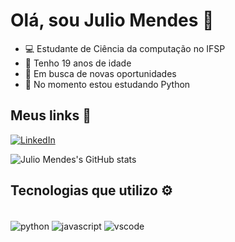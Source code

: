 
# Olá, sou Julio Mendes 👋

- 💻 Estudante de Ciência da computação no IFSP
- 📅 Tenho 19 anos de idade
- 🔎 Em busca de novas oportunidades
- 🐍 No momento estou estudando Python

## Meus links 🔗

[![LinkedIn](https://img.shields.io/badge/LinkedIn-0077B5?style=for-the-badge&logo=linkedin&logoColor=white)](www.linkedin.com/in/julio-santos-mendes)

![Julio Mendes's GitHub stats](https://github-readme-stats.vercel.app/api?username=juliostmendes&show_icons=true&theme=dracula)

## Tecnologias que utilizo ⚙️

<div style="display: inline_block"><br/>
  <img align="center" alt="python" src="https://img.shields.io/badge/Python-14354C?style=for-the-badge&logo=python&logoColor=white" />
  <img align="center" alt="javascript" src="https://img.shields.io/badge/JavaScript-323330?style=for-the-badge&logo=javascript&logoColor=F7DF1E" />
   <img align="center" alt="vscode" src="https://img.shields.io/badge/Visual_Studio_Code-0078D4?style=for-the-badge&logo=visual%20studio%20code&logoColor=white"/>
</div>
